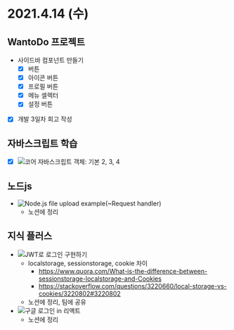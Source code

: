 # 2021.4.14 (수)

## WantoDo 프로젝트

- 사이드바 컴포넌트 만들기
  - [x] 버튼
  - [x] 아이콘 버튼
  - [x] 프로필 버튼
  - [x] 메뉴 셀렉터
  - [x] 설정 버튼
- [x] 개발 3일차 회고 작성

## 자바스크립트 학습

- [x] ![코어 자바스크립트 객체: 기본](https://ko.javascript.info/object-basics) 2, 3, 4

## 노드js

- ![Node.js file upload example](https://poiemaweb.com/nodejs-file-upload-example)(~Request handler)
  - 노션에 정리

## 지식 플러스

- ![JWT로 로그인 구현하기](https://yeri-kim.github.io/posts/jwt-authorization/)
  - localstorage, sessionstorage, cookie 차이
    - https://www.quora.com/What-is-the-difference-between-sessionstorage-localstorage-and-Cookies
    - https://stackoverflow.com/questions/3220660/local-storage-vs-cookies/3220802#3220802
  - 노션에 정리, 팀에 공유
- ![구글 로그인 in 리액트](http://tlog.tammolo.com/blog/google-login-2c066a0a-281c-4b18-98c6-338a35a817ef/)
  - 노션에 정리
